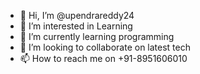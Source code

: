 - 👋 Hi, I’m @upendrareddy24
- 👀 I’m interested in Learning 
- 🌱 I’m currently learning programming 
- 💞️ I’m looking to collaborate on latest tech
- 📫 How to reach me on +91-8951606010

<!---
upendrareddy24/upendrareddy24 is a ✨ special ✨ repository because its `README.md` (this file) appears on your GitHub profile.
You can click the Preview link to take a look at your changes.
--->
